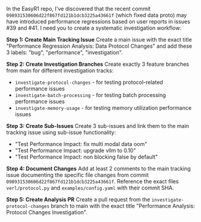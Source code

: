 In the EasyR1 repo, I've discovered that the recent commit `098931530606d22f867fd121b1dcb3225a43661f` (which fixed data proto) may have introduced performance regressions based on user reports in issues #39 and #41. I need you to create a systematic investigation workflow:

**Step 1: Create Main Tracking Issue**
Create a main issue with the exact title "Performance Regression Analysis: Data Protocol Changes" and add these 3 labels: "bug", "performance", "investigation".

**Step 2: Create Investigation Branches** 
Create exactly 3 feature branches from main for different investigation tracks:
- `investigate-protocol-changes` - for testing protocol-related performance issues
- `investigate-batch-processing` - for testing batch processing performance issues  
- `investigate-memory-usage` - for testing memory utilization performance issues

**Step 3: Create Sub-Issues**
Create 3 sub-issues and link them to the main tracking issue using sub-issue functionality:
- "Test Performance Impact: fix multi modal data oom" 
- "Test Performance Impact: upgrade vllm to 0.10"
- "Test Performance Impact: non blocking false by default"

**Step 4: Document Changes**
Add at least 2 comments to the main tracking issue documenting the specific file changes from commit `098931530606d22f867fd121b1dcb3225a43661f`. Reference the exact files `verl/protocol.py` and `examples/config.yaml` with their commit SHA.

**Step 5: Create Analysis PR**
Create a pull request from the `investigate-protocol-changes` branch to main with the exact title "Performance Analysis: Protocol Changes Investigation".